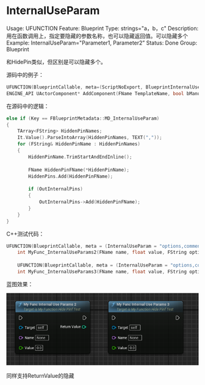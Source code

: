 # InternalUseParam

Usage: UFUNCTION
Feature: Blueprint
Type: strings="a，b，c"
Description: 用在函数调用上，指定要隐藏的参数名称，也可以隐藏返回值。可以隐藏多个
Example: InternalUseParam="Parameter1, Parameter2”
Status: Done
Group: Blueprint

和HidePin类似，但区别是可以隐藏多个。

源码中的例子：

```cpp
UFUNCTION(BlueprintCallable, meta=(ScriptNoExport, BlueprintInternalUseOnly = "true", DefaultToSelf="ComponentTemplateContext", InternalUseParam="ComponentTemplateContext,bDeferredFinish"))
ENGINE_API UActorComponent* AddComponent(FName TemplateName, bool bManualAttachment, const FTransform& RelativeTransform, const UObject* ComponentTemplateContext, bool bDeferredFinish = false);
```

在源码中的逻辑：

```cpp
else if (Key == FBlueprintMetadata::MD_InternalUseParam)
{
	TArray<FString> HiddenPinNames;
	It.Value().ParseIntoArray(HiddenPinNames, TEXT(","));
	for (FString& HiddenPinName : HiddenPinNames)
	{
		HiddenPinName.TrimStartAndEndInline();

		FName HiddenPinFName(*HiddenPinName);
		HiddenPins.Add(HiddenPinFName);

		if (OutInternalPins)
		{
			OutInternalPins->Add(HiddenPinFName);
		}
	}
}
```

C++测试代码：

```cpp
UFUNCTION(BlueprintCallable, meta = (InternalUseParam = "options,comment"))
	int MyFunc_InternalUseParams2(FName name, float value, FString options,FString comment) { return 0; }

	UFUNCTION(BlueprintCallable, meta = (InternalUseParam = "options,comment,ReturnValue"))
	int MyFunc_InternalUseParams3(FName name, float value, FString options,FString comment) { return 0; }
```

蓝图效果：

![Untitled](InternalUseParam/Untitled.png)

同样支持ReturnValue的隐藏